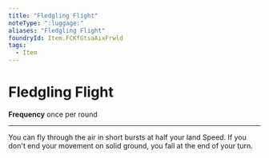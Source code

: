 ```yaml
---
title: "Fledgling Flight"
noteType: ":luggage:"
aliases: "Fledgling Flight"
foundryId: Item.FCKfGtsaAixFrwld
tags:
  - Item
---
```


# Fledgling Flight

**Frequency** once per round

* * *

You can fly through the air in short bursts at half your land Speed. If you don't end your movement on solid ground, you fall at the end of your turn.
